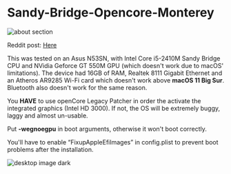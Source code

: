 # Sandy-Bridge-Opencore-Monterey

![about section](https://preview.redd.it/asus-n53sn-monterey-sandy-bridge-v0-7xdurdbbbnxc1.png?width=640&crop=smart&auto=webp&s=c914627c06cf8cf55f9ab815a058efce546cf38e)

Reddit post: [Here](https://www.reddit.com/r/hackintosh/comments/1cgxisy/asus_n53sn_monterey_sandy_bridge/)

This was tested on an Asus N53SN, with Intel Core i5-2410M Sandy Bridge CPU and NVidia Geforce GT 550M GPU (which doesn't work due to macOS' limitations). The device had 16GB of RAM, Realtek 8111 Gigabit Ethernet and an Atheros AR9285 Wi-Fi card which doesn't work above **macOS 11 Big Sur**. Bluetooth also doesn't work for the same reason.

You **HAVE** to use openCore Legacy Patcher in order the activate the integrated graphics (Intel HD 3000). If not, the OS will be extremely buggy, laggy and almost un-usable.

Put **-wegnoegpu** in boot arguments, otherwise it won't boot correctly.

You'll have to enable “FixupAppleEfiImages” in config.plist to prevent boot problems after the installation.

![desktop image dark](https://preview.redd.it/asus-n53sn-monterey-sandy-bridge-v0-ggte5ebbbnxc1.png?width=1080&crop=smart&auto=webp&s=b78dd78e99419559c994c861fea12e1c4f38ec99)
